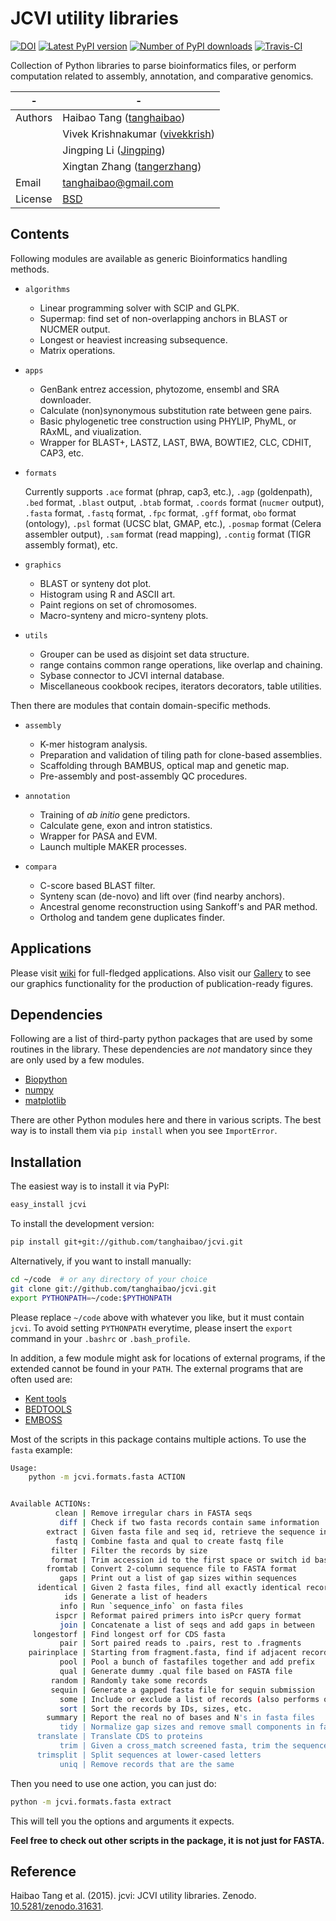 # JCVI utility libraries

[![DOI](https://zenodo.org/badge/doi/10.5281/zenodo.31631.svg)](http://dx.doi.org/10.5281/zenodo.31631)
[![Latest PyPI version](https://img.shields.io/pypi/v/jcvi.svg)](https://pypi.python.org/pypi/jcvi)
[![Number of PyPI downloads](https://img.shields.io/pypi/dm/jcvi.svg)](https://pypi.python.org/pypi/jcvi)
[![Travis-CI](https://travis-ci.org/tanghaibao/jcvi.svg?branch=master)](https://travis-ci.org/tanghaibao/jcvi)

Collection of Python libraries to parse bioinformatics files, or perform
computation related to assembly, annotation, and comparative genomics.

| - | - |
| --- | --- |
| Authors | Haibao Tang ([tanghaibao](http://github.com/tanghaibao)) |
|| Vivek Krishnakumar ([vivekkrish](https://github.com/vivekkrish)) |
|| Jingping Li ([Jingping](https://github.com/Jingping)) |
|| Xingtan Zhang ([tangerzhang](https://github.com/tangerzhang)) |
| Email   | <tanghaibao@gmail.com> |
| License | [BSD](http://creativecommons.org/licenses/BSD/) |

## Contents

Following modules are available as generic Bioinformatics handling
methods.

- `algorithms`
  - Linear programming solver with SCIP and GLPK.
  - Supermap: find set of non-overlapping anchors in BLAST or NUCMER output.
  - Longest or heaviest increasing subsequence.
  - Matrix operations.

- `apps`
  - GenBank entrez accession, phytozome, ensembl and SRA downloader.
  - Calculate (non)synonymous substitution rate between gene pairs.
  - Basic phylogenetic tree construction using PHYLIP, PhyML, or RAxML, and viualization.
  - Wrapper for BLAST+, LASTZ, LAST, BWA, BOWTIE2, CLC, CDHIT, CAP3, etc.

- `formats`

    Currently supports `.ace` format (phrap, cap3, etc.), `.agp`
    (goldenpath), `.bed` format, `.blast` output, `.btab` format,
    `.coords` format (`nucmer` output), `.fasta` format, `.fastq`
    format, `.fpc` format, `.gff` format, `obo` format (ontology),
    `.psl` format (UCSC blat, GMAP, etc.), `.posmap` format (Celera
    assembler output), `.sam` format (read mapping), `.contig`
    format (TIGR assembly format), etc.

- `graphics`
  - BLAST or synteny dot plot.
  - Histogram using R and ASCII art.
  - Paint regions on set of chromosomes.
  - Macro-synteny and micro-synteny plots.

- `utils`
  - Grouper can be used as disjoint set data structure.
  - range contains common range operations, like overlap
    and chaining.
  - Sybase connector to JCVI internal database.
  - Miscellaneous cookbook recipes, iterators decorators,
    table utilities.

Then there are modules that contain domain-specific methods.

- `assembly`
  - K-mer histogram analysis.
  - Preparation and validation of tiling path for clone-based assemblies.
  - Scaffolding through BAMBUS, optical map and genetic map.
  - Pre-assembly and post-assembly QC procedures.

- `annotation`
  - Training of *ab initio* gene predictors.
  - Calculate gene, exon and intron statistics.
  - Wrapper for PASA and EVM.
  - Launch multiple MAKER processes.

- `compara`
  - C-score based BLAST filter.
  - Synteny scan (de-novo) and lift over (find nearby anchors).
  - Ancestral genome reconstruction using Sankoff's and PAR method.
  - Ortholog and tandem gene duplicates finder.

## Applications

Please visit [wiki](https://github.com/tanghaibao/jcvi/wiki) for
full-fledged applications. Also visit our
[Gallery](https://github.com/tanghaibao/jcvi/wiki/Gallery) to see our
graphics functionality for the production of publication-ready figures.

## Dependencies

Following are a list of third-party python packages that are used by
some routines in the library. These dependencies are *not* mandatory
since they are only used by a few modules.

- [Biopython](http://www.biopython.org)
- [numpy](http://numpy.scipy.org)
- [matplotlib](http://matplotlib.org/)

There are other Python modules here and there in various scripts. The
best way is to install them via `pip install` when you see
`ImportError`.

## Installation

The easiest way is to install it via PyPI:

```bash
easy_install jcvi
```

To install the development version:

```bash
pip install git+git://github.com/tanghaibao/jcvi.git
```

Alternatively, if you want to install manually:

```bash
cd ~/code  # or any directory of your choice
git clone git://github.com/tanghaibao/jcvi.git
export PYTHONPATH=~/code:$PYTHONPATH
```

Please replace `~/code` above with whatever you like, but it must
contain `jcvi`. To avoid setting `PYTHONPATH` everytime, please insert
the `export` command in your `.bashrc` or `.bash_profile`.

In addition, a few module might ask for locations of external programs,
if the extended cannot be found in your `PATH`. The external programs
that are often used are:

- [Kent tools](http://hgdownload.cse.ucsc.edu/admin/jksrc.zip)
- [BEDTOOLS](http://code.google.com/p/bedtools/)
- [EMBOSS](http://emboss.sourceforge.net/)

Most of the scripts in this package contains multiple actions. To use
the `fasta` example:

```bash
Usage:
    python -m jcvi.formats.fasta ACTION


Available ACTIONs:
          clean | Remove irregular chars in FASTA seqs
           diff | Check if two fasta records contain same information
        extract | Given fasta file and seq id, retrieve the sequence in fasta format
          fastq | Combine fasta and qual to create fastq file
         filter | Filter the records by size
         format | Trim accession id to the first space or switch id based on 2-column mapping file
        fromtab | Convert 2-column sequence file to FASTA format
           gaps | Print out a list of gap sizes within sequences
      identical | Given 2 fasta files, find all exactly identical records
            ids | Generate a list of headers
           info | Run `sequence_info` on fasta files
          ispcr | Reformat paired primers into isPcr query format
           join | Concatenate a list of seqs and add gaps in between
     longestorf | Find longest orf for CDS fasta
           pair | Sort paired reads to .pairs, rest to .fragments
    pairinplace | Starting from fragment.fasta, find if adjacent records can form pairs
           pool | Pool a bunch of fastafiles together and add prefix
           qual | Generate dummy .qual file based on FASTA file
         random | Randomly take some records
         sequin | Generate a gapped fasta file for sequin submission
           some | Include or exclude a list of records (also performs on .qual file if available)
           sort | Sort the records by IDs, sizes, etc.
        summary | Report the real no of bases and N's in fasta files
           tidy | Normalize gap sizes and remove small components in fasta
      translate | Translate CDS to proteins
           trim | Given a cross_match screened fasta, trim the sequence
      trimsplit | Split sequences at lower-cased letters
           uniq | Remove records that are the same
```

Then you need to use one action, you can just do:

```bash
python -m jcvi.formats.fasta extract
```

This will tell you the options and arguments it expects.

**Feel free to check out other scripts in the package, it is not just
for FASTA.**

## Reference

Haibao Tang et al. (2015). jcvi: JCVI utility libraries. Zenodo.
[10.5281/zenodo.31631](http://dx.doi.org/10.5281/zenodo.31631).
